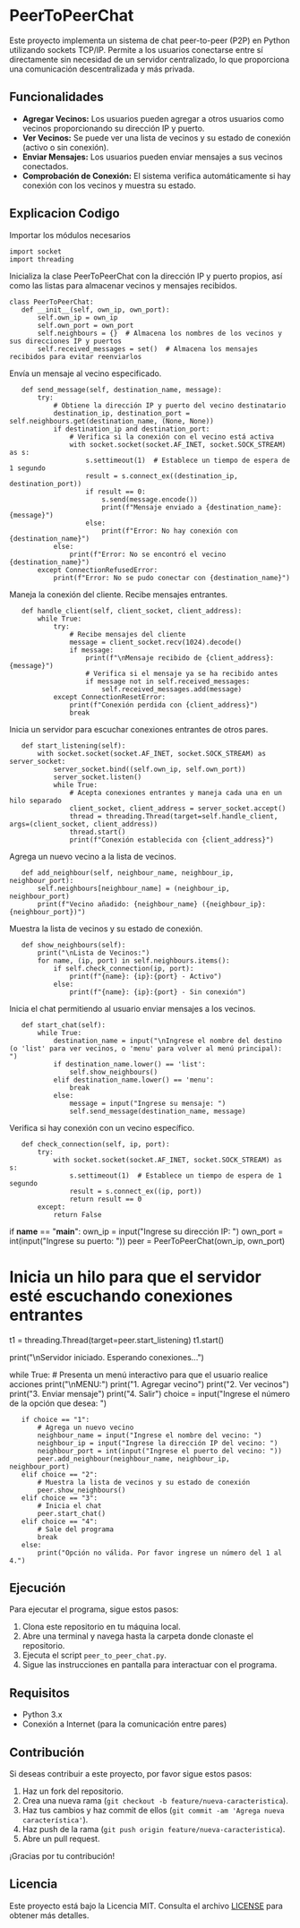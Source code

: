 # PeerToPeerChat

Este proyecto implementa un sistema de chat peer-to-peer (P2P) en Python utilizando sockets TCP/IP. Permite a los usuarios conectarse entre sí directamente sin necesidad de un servidor centralizado, lo que proporciona una comunicación descentralizada y más privada.

## Funcionalidades

- **Agregar Vecinos:** Los usuarios pueden agregar a otros usuarios como vecinos proporcionando su dirección IP y puerto.
- **Ver Vecinos:** Se puede ver una lista de vecinos y su estado de conexión (activo o sin conexión).
- **Enviar Mensajes:** Los usuarios pueden enviar mensajes a sus vecinos conectados.
- **Comprobación de Conexión:** El sistema verifica automáticamente si hay conexión con los vecinos y muestra su estado.

## Explicacion Codigo


Importar los módulos necesarios

    import socket
    import threading
    
Inicializa la clase PeerToPeerChat con la dirección IP y puerto propios,
así como las listas para almacenar vecinos y mensajes recibidos.

    class PeerToPeerChat:
       def __init__(self, own_ip, own_port):
           self.own_ip = own_ip
           self.own_port = own_port
           self.neighbours = {}  # Almacena los nombres de los vecinos y sus direcciones IP y puertos
           self.received_messages = set()  # Almacena los mensajes recibidos para evitar reenviarlos

Envía un mensaje al vecino especificado.

       def send_message(self, destination_name, message):
           try:
               # Obtiene la dirección IP y puerto del vecino destinatario
               destination_ip, destination_port = self.neighbours.get(destination_name, (None, None))
               if destination_ip and destination_port:
                   # Verifica si la conexión con el vecino está activa
                   with socket.socket(socket.AF_INET, socket.SOCK_STREAM) as s:
                       s.settimeout(1)  # Establece un tiempo de espera de 1 segundo
                       result = s.connect_ex((destination_ip, destination_port))
                       if result == 0:
                           s.send(message.encode())
                           print(f"Mensaje enviado a {destination_name}: {message}")
                       else:
                           print(f"Error: No hay conexión con {destination_name}")
               else:
                   print(f"Error: No se encontró el vecino {destination_name}")
           except ConnectionRefusedError:
               print(f"Error: No se pudo conectar con {destination_name}")

Maneja la conexión del cliente. Recibe mensajes entrantes.

       def handle_client(self, client_socket, client_address):
           while True:
               try:
                   # Recibe mensajes del cliente
                   message = client_socket.recv(1024).decode()
                   if message:
                       print(f"\nMensaje recibido de {client_address}: {message}")
                       # Verifica si el mensaje ya se ha recibido antes
                       if message not in self.received_messages:
                           self.received_messages.add(message)
               except ConnectionResetError:
                   print(f"Conexión perdida con {client_address}")
                   break
                   
Inicia un servidor para escuchar conexiones entrantes de otros pares.

       def start_listening(self):
           with socket.socket(socket.AF_INET, socket.SOCK_STREAM) as server_socket:
               server_socket.bind((self.own_ip, self.own_port))
               server_socket.listen()
               while True:
                   # Acepta conexiones entrantes y maneja cada una en un hilo separado
                   client_socket, client_address = server_socket.accept()
                   thread = threading.Thread(target=self.handle_client, args=(client_socket, client_address))
                   thread.start()
                   print(f"Conexión establecida con {client_address}")
                   
Agrega un nuevo vecino a la lista de vecinos.

       def add_neighbour(self, neighbour_name, neighbour_ip, neighbour_port):
           self.neighbours[neighbour_name] = (neighbour_ip, neighbour_port)
           print(f"Vecino añadido: {neighbour_name} ({neighbour_ip}:{neighbour_port})")

Muestra la lista de vecinos y su estado de conexión.

       def show_neighbours(self):
           print("\nLista de Vecinos:")
           for name, (ip, port) in self.neighbours.items():
               if self.check_connection(ip, port):
                   print(f"{name}: {ip}:{port} - Activo")
               else:
                   print(f"{name}: {ip}:{port} - Sin conexión")
                   
  
Inicia el chat permitiendo al usuario enviar mensajes a los vecinos.

       def start_chat(self):
           while True:
               destination_name = input("\nIngrese el nombre del destino (o 'list' para ver vecinos, o 'menu' para volver al menú principal): ")
               if destination_name.lower() == 'list':
                   self.show_neighbours()
               elif destination_name.lower() == 'menu':
                   break
               else:
                   message = input("Ingrese su mensaje: ")
                   self.send_message(destination_name, message)


Verifica si hay conexión con un vecino específico.

       def check_connection(self, ip, port):
           try:
               with socket.socket(socket.AF_INET, socket.SOCK_STREAM) as s:
                   s.settimeout(1)  # Establece un tiempo de espera de 1 segundo
                   result = s.connect_ex((ip, port))
                   return result == 0
           except:
               return False

if __name__ == "__main__":
   own_ip = input("Ingrese su dirección IP: ")
   own_port = int(input("Ingrese su puerto: "))
   peer = PeerToPeerChat(own_ip, own_port)

   # Inicia un hilo para que el servidor esté escuchando conexiones entrantes
   t1 = threading.Thread(target=peer.start_listening)
   t1.start()

   print("\nServidor iniciado. Esperando conexiones...")

   while True:
       # Presenta un menú interactivo para que el usuario realice acciones
       print("\nMENU:")
       print("1. Agregar vecino")
       print("2. Ver vecinos")
       print("3. Enviar mensaje")
       print("4. Salir")
       choice = input("Ingrese el número de la opción que desea: ")
       
       if choice == "1":
           # Agrega un nuevo vecino
           neighbour_name = input("Ingrese el nombre del vecino: ")
           neighbour_ip = input("Ingrese la dirección IP del vecino: ")
           neighbour_port = int(input("Ingrese el puerto del vecino: "))
           peer.add_neighbour(neighbour_name, neighbour_ip, neighbour_port)
       elif choice == "2":
           # Muestra la lista de vecinos y su estado de conexión
           peer.show_neighbours()
       elif choice == "3":
           # Inicia el chat
           peer.start_chat()
       elif choice == "4":
           # Sale del programa
           break
       else:
           print("Opción no válida. Por favor ingrese un número del 1 al 4.")

## Ejecución

Para ejecutar el programa, sigue estos pasos:

1. Clona este repositorio en tu máquina local.
2. Abre una terminal y navega hasta la carpeta donde clonaste el repositorio.
3. Ejecuta el script `peer_to_peer_chat.py`.
4. Sigue las instrucciones en pantalla para interactuar con el programa.

## Requisitos

- Python 3.x
- Conexión a Internet (para la comunicación entre pares)

## Contribución

Si deseas contribuir a este proyecto, por favor sigue estos pasos:

1. Haz un fork del repositorio.
2. Crea una nueva rama (`git checkout -b feature/nueva-caracteristica`).
3. Haz tus cambios y haz commit de ellos (`git commit -am 'Agrega nueva característica'`).
4. Haz push de la rama (`git push origin feature/nueva-caracteristica`).
5. Abre un pull request.

¡Gracias por tu contribución!

## Licencia

Este proyecto está bajo la Licencia MIT. Consulta el archivo [LICENSE](LICENSE) para obtener más detalles.
